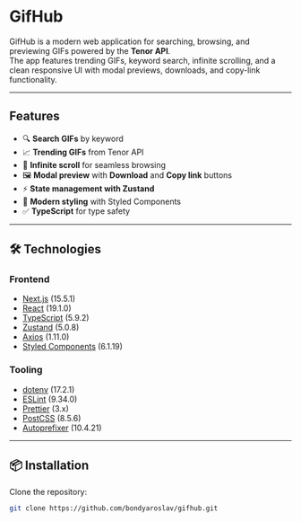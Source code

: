# GifHub 

GifHub is a modern web application for searching, browsing, and previewing GIFs powered by the **Tenor API**.  
The app features trending GIFs, keyword search, infinite scrolling, and a clean responsive UI with modal previews, downloads, and copy-link functionality.

---

##  Features
- 🔍 **Search GIFs** by keyword
- 📈 **Trending GIFs** from Tenor API
- 🔄 **Infinite scroll** for seamless browsing
- 🖼️ **Modal preview** with **Download** and **Copy link** buttons
- ⚡ **State management with Zustand**
- 🎨 **Modern styling** with Styled Components
- ✅ **TypeScript** for type safety

---

## 🛠️ Technologies

### Frontend
- [Next.js](https://nextjs.org/) (15.5.1)
- [React](https://react.dev/) (19.1.0)
- [TypeScript](https://www.typescriptlang.org/) (5.9.2)
- [Zustand](https://zustand-demo.pmnd.rs/) (5.0.8)
- [Axios](https://axios-http.com/) (1.11.0)
- [Styled Components](https://styled-components.com/) (6.1.19)

### Tooling
- [dotenv](https://www.npmjs.com/package/dotenv) (17.2.1)
- [ESLint](https://eslint.org/) (9.34.0)
- [Prettier](https://prettier.io/) (3.x)
- [PostCSS](https://postcss.org/) (8.5.6)
- [Autoprefixer](https://github.com/postcss/autoprefixer) (10.4.21)

---

## 📦 Installation

Clone the repository:
```bash
git clone https://github.com/bondyaroslav/gifhub.git
